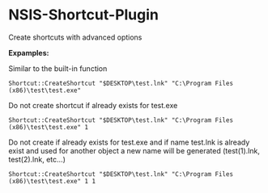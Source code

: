 # NSIS-Shortcut-Plugin
Create shortcuts with advanced options

**Expamples:**

Similar to the built-in function

    Shortcut::CreateShortcut "$DESKTOP\test.lnk" "C:\Program Files (x86)\test\test.exe"
  
Do not create shortcut if already exists for test.exe

    Shortcut::CreateShortcut "$DESKTOP\test.lnk" "C:\Program Files (x86)\test\test.exe" 1 
    
Do not create if already exists for test.exe and if name test.lnk is already exist and used for another object a new name will be generated (test(1).lnk, test(2).lnk, etc...)

    Shortcut::CreateShortcut "$DESKTOP\test.lnk" "C:\Program Files (x86)\test\test.exe" 1 1 
